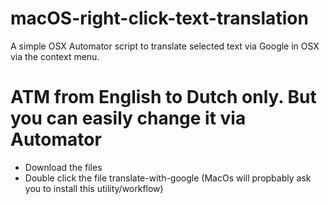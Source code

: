 # macOS-right-click-text-translation
A simple OSX Automator script to translate selected text via Google in OSX via the context menu. 
# ATM from English to Dutch only. But you can easily change it via Automator
 
- Download the files
- Double click the file translate-with-google (MacOs will propbably ask you to install this utility/workflow) 
